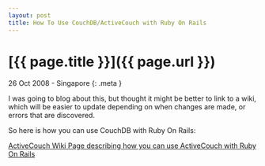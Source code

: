 ```yaml
--- 
layout: post
title: How To Use CouchDB/ActiveCouch with Ruby On Rails
---
```


# [{{ page.title }}]({{ page.url }})

26 Oct 2008 - Singapore
{: .meta }

I was going to blog about this, but thought it might be better to link to a wiki, which will be easier to update depending on when changes are made, or errors that are discovered.

So here is how you can use CouchDB with Ruby On Rails:

[ActiveCouch Wiki Page describing how you can use ActiveCouch with Ruby On Rails](http://github.com/arunthampi/activecouch/wikis/how-to-use-activecouch-with-rails)
